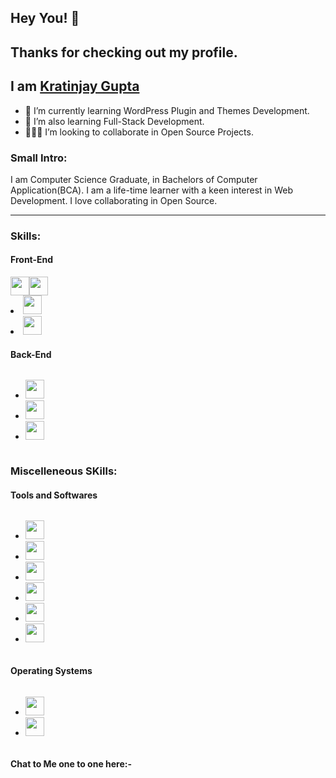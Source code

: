 ## Hey You! 👋 
## Thanks for checking out my profile.

## I am <A href="https://kratinjay.github.io/">Kratinjay Gupta</A>
- 🔭 I’m currently learning WordPress Plugin and Themes Development.
- 🌱 I’m also learning Full-Stack Development.
- 🙋🏻‍♂️ I’m looking to collaborate in Open Source Projects.

<h3><b>Small Intro:</b></h3>
I am Computer Science Graduate, in Bachelors of Computer Application(BCA). I am a life-time learner with a keen interest in Web Development. I love collaborating in Open Source.

<hr>
<h3><b>Skills:</b></h3>
<h4><b>Front-End</b></h4>
<img src="https://www.flaticon.com/free-icons/html" width=30px></img><img src="https://www.flaticon.com/free-icons/html" width=30px></img>
<li><img src="https://img.icons8.com/color/344/javascript.png" width=30px></img></li>
<li><img src="https://www.flaticon.com/svg/static/icons/svg/174/174881.svg" width=30px></img></li>
<h4><b>Back-End</b></h4>
<ul style="list-decoration: none; display:inline-block; ">
<li><img src="https://www.flaticon.com/svg/static/icons/svg/226/226777.svg" width=30px></img></li>
<li><img src="https://img.icons8.com/color/344/c-programming.png" width=30px></img></li>
<li><img src="https://img.icons8.com/color/344/c-plus-plus-logo.png" width=30px></img></li>
</ul>
<h3><b> Miscelleneous SKills:</b></h3>
<h4><b>Tools and Softwares</b></h4>
<ul style="list-decoration: none; display:inline-block; ">
<li><img src="https://upload.wikimedia.org/wikipedia/commons/thumb/3/3f/Git_icon.svg/1200px-Git_icon.svg.png" width=30px></img></li>
<li><img src="https://img.icons8.com/fluent/344/visual-studio-code-2019.png" width=30px></img></li>
<li><img src="https://img.icons8.com/color/344/sublime-text.png" width=30px></img></li>
<li><img src="https://img.icons8.com/color/452/notepad-plus-plus.png" width=30px></img></li>
<li><img src="https://img.icons8.com/fluent/344/adobe-photoshop.png" width=30px></img></li>
<li><img src="https://img.icons8.com/fluent/344/adobe-illustrator.png" width=30px></img></li>
</ul>
<h4><b>Operating Systems</b></h4>
<ul style="list-decoration: none; display:inline-block; ">
<li><img src="https://img.icons8.com/color/344/windows-10.png" width=30px></img></li>
<li><img src="https://img.icons8.com/color/344/ubuntu--v1.png" width=30px></img></li>
</ul>
<h4>Chat to Me one to one here:-</h4>

